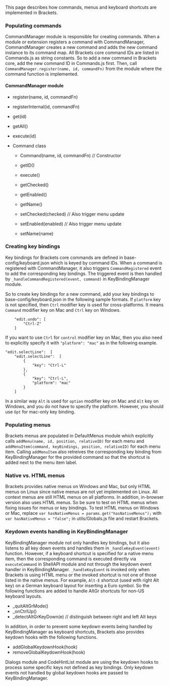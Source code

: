 This page describes how commands, menus and keyboard shortcuts are implemented in Brackets. 

### Populating commands
CommandManager module is responsible for creating commands. When a module or extension registers a command with CommandManager, CommandManager creates a new command and adds the new command instance to its command map. All Brackets core command IDs are listed in Commands.js as string constants. So to add a new command in Brackets core, add the new command ID in Commands.js first. Then, call `CommandManager.register(name, id, commandFn)` from the module where the command function is implemented.

#### CommandManager module
- register(name, id, commandFn)
- registerInternal(id, commandFn)
- get(id)
- getAll()
- execute(id)

- Command class
    - Command(name, id, commandFn)    // Constructor

    - getID()
    - execute()

    - getChecked()
    - getEnabled()
    - getName()

    - setChecked(checked)   // Also trigger menu update
    - setEnabled(enabled)   // Also trigger menu update
    - setName(name)         

### Creating key bindings
Key bindings for Brackets core commands are defined in base-config/keyboard.json which is keyed by command IDs. When a command is registered with CommandManager, it also triggers `CommandRegistered` event to add the corresponding key bindings. The triggered event is then handled by `_handleCommandRegistered(event, command)` in KeyBindingManager module.

So to create key bindings for a new command, add your key bindings to base-config/keyboard.json in the following sample formats. If `platform` key is not specified, then `Ctrl` modifier key is used for cross-platforms. It means `Command` modifier key on Mac and `Ctrl` key on Windows. 

```
    "edit.undo": [
        "Ctrl-Z"
    ]
```    
If you want to use `Ctrl` for `control` modifier key on Mac, then you also need to explicitly specify it with `"platform": "mac"` as in the following example.
```
"edit.selectLine":  [
    "edit.selectLine":  [
        {
            "key": "Ctrl-L"
        },
        {
            "key": "Ctrl-L",
            "platform": "mac"
        }
    ]
```

In a similar way `Alt` is used for `option` modifier key on Mac and `Alt` key on Windows, and you do not have to specify the platform. However, you should use `Opt` for mac-only key binding.


### Populating menus
Brackets menus are populated in DefaultMenus module which explicitly calls `addMenu(name, id, position, relativeID)` for each menu and `addMenuItem(command, keyBindings, position, relativeID)` for each menu item. Calling `addMenuItem` also retreives the corresponding key binding from KeyBindingManager for the provided command so that the shortcut is added next to the menu item label.

### Native vs. HTML menus
Brackets provides native menus on Windows and Mac, but only HTML menus on Linux since native menus are not yet implemented on Linux. All context menus are still HTML menus on all platforms. In addition, in-browser version also uses HTML menus. So be sure to test on HTML menus when fixing issues for menus or key bindings. To test HTML menus on Windows or Mac, replace `var hasNativeMenus = params.get("hasNativeMenus");` with `var hasNativeMenus = "false";` in utils/Globals.js file and restart Brackets.

### Keydown events handling in KeyBindingManager
KeyBindingManager module not only handles key bindings, but it also listens to all key down events and handles them in `_handleKeyEvent(event)` function. However, if a keyboard shortcut is specified for a native menu item, then the corresponding command is executed directly via `executeCommand` in ShellAPI module and not through the keydown event handler in KeyBindingManager. `_handleKeyEvent` is invoked only when Brackets is using HTML menu or the invoked shortcut is not one of those listed in the native menus. For example, `Alt-E` shortcut (used with right Alt key) on a German keyboard layout for inserting a Euro symbol. So the following functions are added to handle AltGr shortcuts for non-US keyboard layouts.

- _quitAltGrMode()
- _onCtrlUp()
- _detectAltGrKeyDown(e)    // distinguish between right and left Alt keys

In addition, in order to prevent some keydown events being handled by KeyBindingManager as keyboard shortcuts, Brackets also provides keydown hooks with the following functions. 

- addGlobalKeydownHook(hook)
- removeGlobalKeydownHook(hook)

Dialogs module and CodeHintList module are using the keydown hooks to process some specific keys not defined as key bindings. Only keydown events not handled by global keydown hooks are passed to KeyBindingManager.